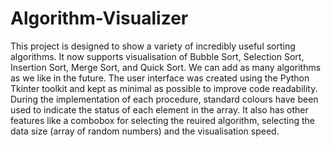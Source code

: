 # Algorithm-Visualizer
This project is designed to show a variety of incredibly useful sorting algorithms. It now supports visualisation of Bubble Sort, Selection Sort, Insertion Sort, Merge Sort, and Quick Sort. We can add as many algorithms as we like in the future. The user interface was created using the Python Tkinter toolkit and kept as minimal as possible to improve code readability. During the implementation of each procedure, standard colours have been used to indicate the status of each element in the array. It also has other features like a combobox for selecting the reuired algorithm, selecting the data size (array of random numbers) and the visualisation speed.
